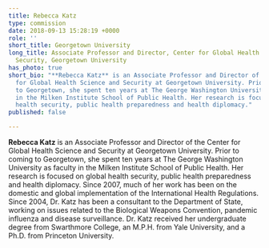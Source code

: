 ```yaml
---
title: Rebecca Katz
type: commission
date: 2018-09-13 15:28:19 +0000
role: ''
short_title: Georgetown University
long_title: Associate Professor and Director, Center for Global Health Science and
  Security, Georgetown University
has_photo: true
short_bio: "**Rebecca Katz** is an Associate Professor and Director of the Center
  for Global Health Science and Security at Georgetown University. Prior to coming
  to Georgetown, she spent ten years at The George Washington University as faculty
  in the Milken Institute School of Public Health. Her research is focused on global
  health security, public health preparedness and health diplomacy."
published: false

---
```

**Rebecca Katz** is an Associate Professor and Director of the Center for Global Health Science and Security at Georgetown University. Prior to coming to Georgetown, she spent ten years at The George Washington University as faculty in the Milken Institute School of Public Health. Her research is focused on global health security, public health preparedness and health diplomacy. Since 2007, much of her work has been on the domestic and global implementation of the International Health Regulations. Since 2004, Dr. Katz has been a consultant to the Department of State, working on issues related to the Biological Weapons Convention, pandemic influenza and disease surveillance. Dr. Katz received her undergraduate degree from Swarthmore College, an M.P.H. from Yale University, and a Ph.D. from Princeton University.